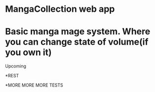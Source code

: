 MangaCollection web app
======================
Basic manga mage system. Where you can change state of volume(if you own it)
======================

Upcoming

*REST

*MORE MORE MORE TESTS

